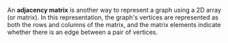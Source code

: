 An **adjacency matrix** is another way to represent a graph using a 2D array (or matrix). In this representation, the graph's vertices are represented as both the rows and columns of the matrix, and the matrix elements indicate whether there is an edge between a pair of vertices.

